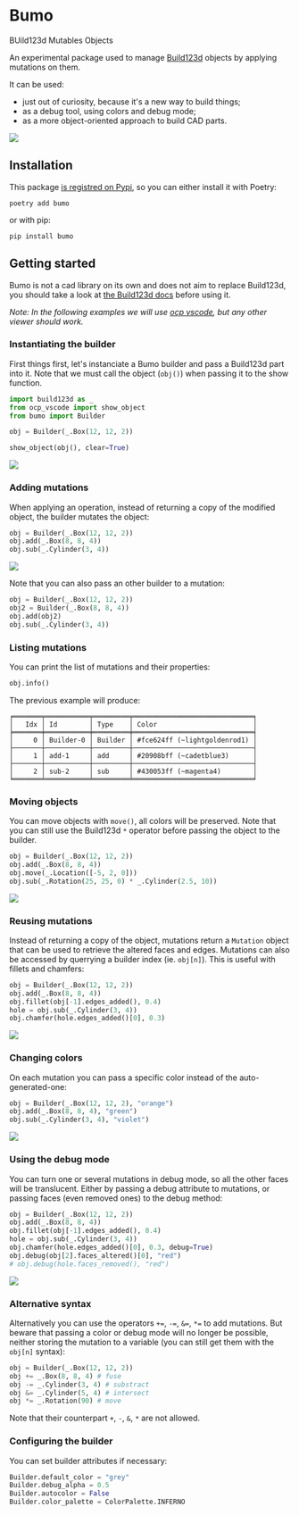 # Bumo

BUild123d Mutables Objects

An experimental package used to manage [Build123d](https://github.com/gumyr/build123d) objects by applying mutations on them.

It can be used:
- just out of curiosity, because it's a new way to build things;
- as a debug tool, using colors and debug mode;
- as a more object-oriented approach to build CAD parts.

![](./images/chamfers_and_fillets.png)

## Installation

This package [is registred on Pypi](https://pypi.org/project/bumo/), so you can either install it with Poetry:

    poetry add bumo

or with pip:

    pip install bumo

## Getting started

Bumo is not a cad library on its own and does not aim to replace Build123d, you should take a look at [the Build123d docs](https://build123d.readthedocs.io/en/latest/) before using it.

*Note: In the following examples we will use [ocp vscode](https://github.com/bernhard-42/vscode-ocp-cad-viewer/issues), but any other viewer should work.*

### Instantiating the builder

First things first, let's instanciate a Bumo builder and pass a Build123d part into it. Note that we must call the object (`obj()`) when passing it to the show function.

```py
import build123d as _
from ocp_vscode import show_object
from bumo import Builder

obj = Builder(_.Box(12, 12, 2))

show_object(obj(), clear=True)
```

![](./images/box.png)

### Adding mutations

When applying an operation, instead of returning a copy of the modified object, the builder mutates the object:

```py
obj = Builder(_.Box(12, 12, 2))
obj.add(_.Box(8, 8, 4))
obj.sub(_.Cylinder(3, 4))
```

![](./images/base.png)

Note that you can also pass an other builder to a mutation:

```py
obj = Builder(_.Box(12, 12, 2))
obj2 = Builder(_.Box(8, 8, 4))
obj.add(obj2)
obj.sub(_.Cylinder(3, 4))
```

### Listing mutations

You can print the list of mutations and their properties:

```py
obj.info()
```

The previous example will produce:

```
╒═══════╤═══════════╤═════════╤══════════════════════════════╕
│   Idx │ Id        │ Type    │ Color                        │
╞═══════╪═══════════╪═════════╪══════════════════════════════╡
│     0 │ Builder-0 │ Builder │ #fce624ff (~lightgoldenrod1) │
├───────┼───────────┼─────────┼──────────────────────────────┤
│     1 │ add-1     │ add     │ #20908bff (~cadetblue3)      │
├───────┼───────────┼─────────┼──────────────────────────────┤
│     2 │ sub-2     │ sub     │ #430053ff (~magenta4)        │
╘═══════╧═══════════╧═════════╧══════════════════════════════╛
```

### Moving objects

You can move objects with `move()`, all colors will be preserved. Note that you can still use the Build123d `*` operator before passing the object to the builder.

```py
obj = Builder(_.Box(12, 12, 2))
obj.add(_.Box(8, 8, 4))
obj.move(_.Location([-5, 2, 0]))
obj.sub(_.Rotation(25, 25, 0) * _.Cylinder(2.5, 10))
```

![](./images/move.png)

### Reusing mutations

Instead of returning a copy of the object, mutations return a `Mutation` object that can be used to retrieve the altered faces and edges. Mutations can also be accessed by querrying a builder index (ie. `obj[n]`). This is useful with fillets and chamfers:

```py
obj = Builder(_.Box(12, 12, 2))
obj.add(_.Box(8, 8, 4))
obj.fillet(obj[-1].edges_added(), 0.4)
hole = obj.sub(_.Cylinder(3, 4))
obj.chamfer(hole.edges_added()[0], 0.3)
```

![](./images/chamfers_and_fillets.png)

### Changing colors

On each mutation you can pass a specific color instead of the auto-generated-one:

```py
obj = Builder(_.Box(12, 12, 2), "orange")
obj.add(_.Box(8, 8, 4), "green")
obj.sub(_.Cylinder(3, 4), "violet")
```

![](./images/colors.png)

### Using the debug mode

You can turn one or several mutations in debug mode, so all the other faces will be translucent. Either by passing a debug attribute to mutations, or passing faces (even removed ones) to the debug method:

```py
obj = Builder(_.Box(12, 12, 2))
obj.add(_.Box(8, 8, 4))
obj.fillet(obj[-1].edges_added(), 0.4)
hole = obj.sub(_.Cylinder(3, 4))
obj.chamfer(hole.edges_added()[0], 0.3, debug=True)
obj.debug(obj[2].faces_altered()[0], "red")
# obj.debug(hole.faces_removed(), "red")
```

![](./images/debug.png)

### Alternative syntax

Alternatively you can use the operators `+=`, `-=`, `&=`, `*=` to add mutations. But beware that passing a color or debug mode will no longer be possible, neither storing the mutation to a variable (you can still get them with the `obj[n]` syntax):

```py
obj = Builder(_.Box(12, 12, 2))
obj += _.Box(8, 8, 4) # fuse
obj -= _.Cylinder(3, 4) # substract
obj &= _.Cylinder(5, 4) # intersect
obj *= _.Rotation(90) # move
```

Note that their counterpart `+`, `-`, `&`, `*` are not allowed.

### Configuring the builder

You can set builder attributes if necessary:

```py
Builder.default_color = "grey"
Builder.debug_alpha = 0.5
Builder.autocolor = False
Builder.color_palette = ColorPalette.INFERNO
```
